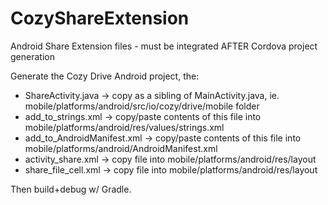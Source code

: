 # CozyShareExtension
Android Share Extension files - must be integrated AFTER Cordova project generation

Generate the Cozy Drive Android project, the:
- ShareActivity.java -> copy as a sibling of MainActivity.java, ie. mobile/platforms/android/src/io/cozy/drive/mobile folder
- add_to_strings.xml -> copy/paste contents of this file into mobile/platforms/android/res/values/strings.xml
- add_to_AndroidManifest.xml -> copy/paste contents of this file into mobile/platforms/android/AndroidManifest.xml
- activity_share.xml -> copy file into mobile/platforms/android/res/layout
- share_file_cell.xml -> copy file into mobile/platforms/android/res/layout 


Then build+debug w/ Gradle.
